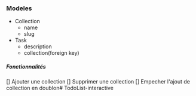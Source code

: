 ### Modeles
- Collection
    - name
    - slug
- Task
    - description
    - collection(foreign key)

##### Fonctionnalités
[] Ajouter une collection
[] Supprimer une collection
[] Empecher l'ajout de collection en doublon# TodoList-interactive
